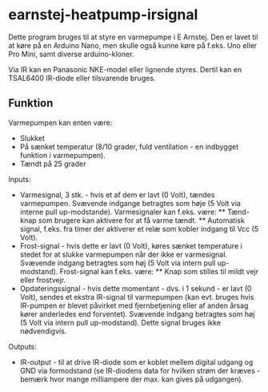 # earnstej-heatpump-irsignal

Dette program bruges til at styre en varmepumpe i E Arnstej. Den er lavet til at køre på en Arduino Nano, men skulle også kunne køre på f.eks. Uno eller Pro Mini, samt diverse arduino-kloner.

Via IR kan en Panasonic NKE-model eller lignende styres. Dertil kan en TSAL6400 IR-diode eller tilsvarende bruges.

## Funktion

Varmepumpen kan enten være:

* Slukket
* På sænket temperatur (8/10 grader, fuld ventilation - en indbygget funktion i varmepumpen).
* Tændt på 25 grader

Inputs:

* Varmesignal, 3 stk. - hvis et af dem er lavt (0 Volt), tændes varmepumpen. Svævende indgange betragtes som høje (5 Volt via interne pull up-modstande). Varmesignaler kan f.eks. være:
** Tænd-knap som brugere kan aktivere for at få varme tændt.
** Automatisk signal, f.eks. fra timer der aktiverer et relæ som kobler indgang til Vcc (5 Volt).
* Frost-signal - hvis dette er lavt (0 Volt), køres sænket temperature i stedet for at slukke varmepumpen når der ikke er varmesignal. Svævende indgang betragtes som høj (5 Volt via intern pull up-modstand). Frost-signal kan f.eks. være:
** Knap som stilles til mildt vejr eller frostvejr.
* Opdateringssignal - hvis dette momentant - dvs. i 1 sekund - er lavt (0 Volt), sendes et ekstra IR-signal til varmepumpen (kan evt. bruges hvis IR-pumpen er blevet påvirket med fjernbetjening eller af anden årsag kører anderledes end forventet). Svævende indgang betragtes som høj (5 Volt via intern pull up-modstand). Dette signal bruges ikke nødvendigvis.

Outputs:

* IR-output - til at drive IR-diode som er koblet mellem digital udgang og GND via formodstand (se IR-diodens data for hvilken strøm der kræves - bemærk hvor mange milliampere der max. kan gives på udgangen).

